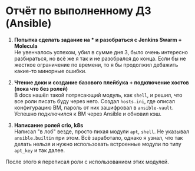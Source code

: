 # Отчёт по выполненному ДЗ (Ansible)

1. **Попытка сделать задание на \* и разобраться с Jenkins Swarm + Molecula**  
   Не увенчалось успехом, убил в сумме дня 3, было очень интересно разбираться, но всё же я так и не разобрался до конца. Если бы не жесткое ограничение по времени, то я бы продолжил дебажить какие-то минорные ошибки.

2. **Чтение доки и создание базового плейбука + подключение хостов (пока что без ролей)**  
   В docs нашёл такой потрясающий модуль, как `shell`, и решил, что все роли писать буду через него. Создал `hosts.ini`, где описал конфигурацию ВМ, пароль от них зашифровал в `ansible-vault`. Успешно подключился к ВМ через Ansible и обновил кэш.

3. **Написание ролей crio, k8s**  
   Написал "в лоб" везде, просто пихая модули `apt`, `shell`. Не указывал `ansible.builtin` при этом. Всё заработало, однако я узнал, что так делать нельзя и нужно использовать встроенные модули по типу `apt_key` и так далее.

После этого я переписал роли с использованием этих модулей.
